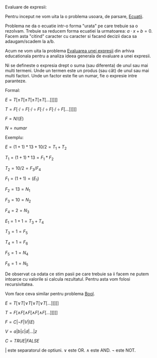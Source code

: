Evaluare de expresii:

Pentru inceput ne vom uita la o problema usoara, de parsare, [Ecuatii](https://kilonova.ro/problems/397).

Problema ne da o ecuatie intr-o forma "urata" pe care trebuie sa o rezolvam. Trebuie sa reducem forma ecuatiei la urmatoarea: $a\cdot x + b = 0$. Facem asta "citind" caracter cu caracter si facand decizii daca sa adaugam/scadem la a/b.

Acum ne vom uita la problema [Evaluarea unei expresii](https://infoarena.ro/problema/evaluare) din arhiva educationala pentru a analiza ideea generala de evaluare a unei expresii.

Ni se defineste o expresia drept o suma (sau diferenta) de unul sau mai multi termeni. Unde un termen este un produs (sau cât) de unul sau mai multi factori. Unde un factor este fie un numar, fie o expresie intre paranteze.

Formal:

$E = T \left[ \pm T \left[ \pm T \left[ \pm T \left[ \pm T \left[ ... \right] \right] \right] \right] \right]$

$T = F \left[ \cdot/\div F \left[ \cdot/\div F \left[ \cdot/\div F \left[ \cdot/\div F \left[ ... \right] \right] \right] \right] \right]$

$F = N / \left( E \right)$

$N = numar$

Exemplu:

$E = (1+1)*13+10/2 = T_1 + T_2$

$T_1 = (1+1)*13 = F_1 * F_2$

$T_2 = 10/2 = F_3 / F_4$

$F_1 = (1+1) = (E_1)$

$F_2 = 13 = N_1$

$F_3 = 10 = N_2$

$F_4 = 2 = N_3$

$E_1 = 1+1 = T_3 + T_4$

$T_3 = 1 = F_5$

$T_4 = 1 = F_6$

$F_5 = 1 = N_4$

$F_6 = 1 = N_5$

De observat ca odata ce stim pasii pe care trebuie sa ii facem ne putem intoarce cu valorile si calcula rezultatul. Pentru asta vom folosi recursivitatea.

Vom face ceva similar pentru problema [Bool](https://infoarena.ro/problema/bool).

$E = T \left[ \lor T \left[ \lor T \left[ \lor T \left[ \lor T \left[ ... \right] \right] \right] \right] \right]$

$T = F \left[ \land F \left[ \land F \left[ \land F \left[ \land F \left[ ... \right] \right] \right] \right] \right]$

$F = C | \lnot F | V | (E)$

$V = a | b | c | d | ... | z$

$C = TRUE | FALSE$

$|$ este separatorul de optiuni. $\lor$ este OR. $\land$ este AND. $\lnot$ este NOT.
